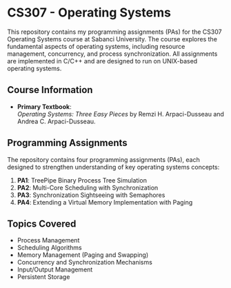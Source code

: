 
# CS307 - Operating Systems

This repository contains my programming assignments (PAs) for the CS307 Operating Systems course at Sabanci University. The course explores the fundamental aspects of operating systems, including resource management, concurrency, and process synchronization. All assignments are implemented in C/C++ and are designed to run on UNIX-based operating systems.

## Course Information

- **Primary Textbook**:  
  _Operating Systems: Three Easy Pieces_ by Remzi H. Arpaci-Dusseau and Andrea C. Arpaci-Dusseau.  

## Programming Assignments

The repository contains four programming assignments (PAs), each designed to strengthen understanding of key operating systems concepts:

1. **PA1**: TreePipe Binary Process Tree Simulation
2. **PA2**: Multi-Core Scheduling with Synchronization
3. **PA3**: Synchronization Sightseeing with Semaphores
4. **PA4**: Extending a Virtual Memory Implementation with Paging


## Topics Covered

- Process Management
- Scheduling Algorithms
- Memory Management (Paging and Swapping)
- Concurrency and Synchronization Mechanisms
- Input/Output Management
- Persistent Storage
